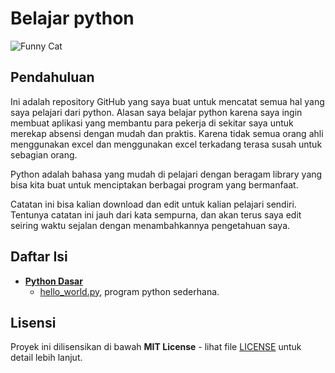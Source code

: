 # Belajar python

![Funny Cat](https://media4.giphy.com/media/coxQHKASG60HrHtvkt/giphy.gif?cid=6c09b9521byhprcjaru9cjxxqq5ayq0mgmkdjrg31qaii2h8&ep=v1_internal_gif_by_id&rid=giphy.gif&ct=g)

## Pendahuluan
Ini adalah repository GitHub yang saya buat untuk mencatat semua hal yang saya pelajari dari python. Alasan saya belajar python karena saya ingin membuat aplikasi yang membantu para pekerja di sekitar saya untuk merekap absensi dengan mudah dan praktis. Karena tidak semua orang ahli menggunakan excel dan menggunakan excel terkadang terasa susah untuk sebagian orang. 

Python adalah bahasa yang mudah di pelajari dengan beragam library yang bisa kita buat untuk menciptakan berbagai program yang bermanfaat. 

Catatan ini bisa kalian download dan edit untuk kalian pelajari sendiri. Tentunya catatan ini jauh dari kata sempurna, dan akan terus saya edit seiring waktu sejalan dengan menambahkannya pengetahuan saya. 

## Daftar Isi
- **[Python Dasar](#)**
  - [hello_world.py](#), program python sederhana.

## Lisensi
Proyek ini dilisensikan di bawah **MIT License** - lihat file [LICENSE](LICENSE) untuk detail lebih lanjut.


